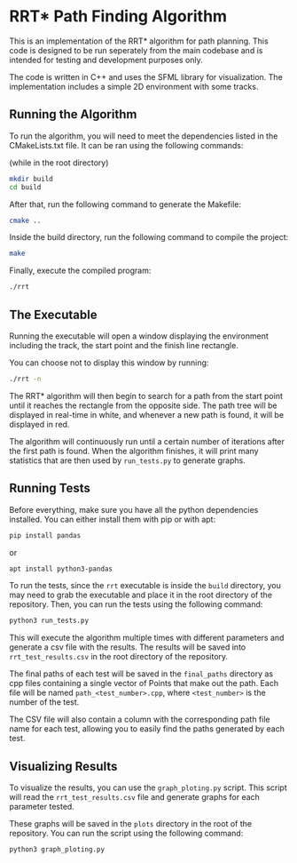 # RRT* Path Finding Algorithm

This is an implementation of the RRT* algorithm for path planning. This code is designed to be run seperately from the main codebase and is intended for testing and development purposes only.

The code is written in C++ and uses the SFML library for visualization. The implementation includes a simple 2D environment with some tracks. 

## Running the Algorithm

To run the algorithm, you will need to meet the dependencies listed in the CMakeLists.txt file. It can be ran using the following commands:

(while in the root directory)
```bash
mkdir build
cd build
```

After that, run the following command to generate the Makefile:

```bash
cmake ..
```

Inside the build directory, run the following command to compile the project:

```bash
make
```

Finally, execute the compiled program:

```bash
./rrt
```

## The Executable

Running the executable will open a window displaying the environment including the track, the start point and the finish line rectangle.

You can choose not to display this window by running:

```bash
./rrt -n
```

The RRT* algorithm will then begin to search for a path from the start point until it reaches the rectangle from the opposite side. The path tree will be displayed in real-time in white, and whenever a new path is found, it will be displayed in red. 

The algorithm will continuously run until a certain number of iterations after the first path is found. When the algorithm finishes, it will print many statistics that are then used by `run_tests.py` to generate graphs.

## Running Tests

Before everything, make sure you have all the python dependencies installed. You can either install them with pip or with apt:

```bash
pip install pandas
```

or

```bash
apt install python3-pandas
```



To run the tests, since the `rrt` executable is inside the `build` directory, you may need to grab the executable and place it in the root directory of the repository.
Then, you can run the tests using the following command:

```bash
python3 run_tests.py
```

This will execute the algorithm multiple times with different parameters and generate a csv file with the results. The results will be saved into `rrt_test_results.csv` in the root directory of the repository.

The final paths of each test will be saved in the `final_paths` directory as cpp files containing a single vector of Points that make out the path. Each file will be named `path_<test_number>.cpp`, where `<test_number>` is the number of the test.

The CSV file will also contain a column with the corresponding path file name for each test, allowing you to easily find the paths generated by each test.

## Visualizing Results

To visualize the results, you can use the `graph_ploting.py` script. This script will read the `rrt_test_results.csv` file and generate graphs for each parameter tested.

These graphs will be saved in the `plots` directory in the root of the repository. You can run the script using the following command:

```bash
python3 graph_ploting.py
```